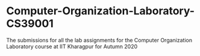 # Computer-Organization-Laboratory-CS39001
The submissions for all the lab assignments for the Computer Organization Laboratory course at IIT Kharagpur for Autumn 2020
